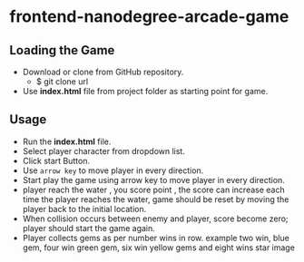  # frontend-nanodegree-arcade-game #

## Loading the Game ##
* Download or clone from GitHub repository.   
    * $ git clone  url
*	Use **index.html** file from project folder as starting point for game.

## Usage ## 

 * Run the **index.html** file. 
  *	Select  player character from dropdown list.
 *  Click start Button.
 *	Use  `arrow key` to move player in every direction.
 * Start play the game using arrow key to move player in every direction.
 *	player reach the water , you score point , the score can increase each 
    time the player reaches the water, game should be reset by moving the 
    player back to the initial location.
* When collision occurs between enemy and player, score become zero; 
  player should start the game again.
* Player collects gems as per number wins in row. example  two win, blue gem,
 four win  green gem,  six win  yellow gems and  eight wins  star image





